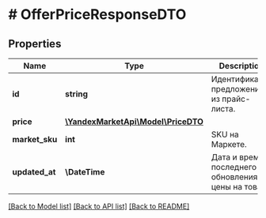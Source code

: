 # # OfferPriceResponseDTO

## Properties

Name | Type | Description | Notes
------------ | ------------- | ------------- | -------------
**id** | **string** | Идентификатор предложения из прайс-листа. | [optional]
**price** | [**\YandexMarketApi\Model\PriceDTO**](PriceDTO.md) |  | [optional]
**market_sku** | **int** | SKU на Маркете. | [optional]
**updated_at** | **\DateTime** | Дата и время последнего обновления цены на товар. | [optional]

[[Back to Model list]](../../README.md#models) [[Back to API list]](../../README.md#endpoints) [[Back to README]](../../README.md)
